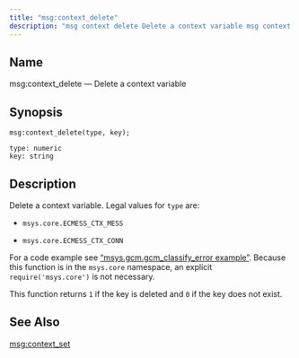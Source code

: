 ```yaml
---
title: "msg:context_delete"
description: "msg context delete Delete a context variable msg context delete type key Delete a context variable Legal values for type are msys core ECMESS CTX MESS msys core ECMESS CTX CONN For a code example see Example 15 59 msys gcm gcm classify error example Because this function is in..."
---
```


<a name="lua.ref.msg_context_delete"></a> 
## Name

msg:context_delete — Delete a context variable

<a name="idp24273792"></a> 
## Synopsis

`msg:context_delete(type, key);`

```
type: numeric
key: string
```
<a name="idp24276496"></a> 
## Description

Delete a context variable. Legal values for `type` are:

*   `msys.core.ECMESS_CTX_MESS`

*   `msys.core.ECMESS_CTX_CONN`

For a code example see [“msys.gcm.gcm_classify_error example”](/momentum/3/3-reference/3-reference-lua-ref-msys-gcm-gcm-classify-error#lua.ref.msys.gcm.gcm_classify_error.example). Because this function is in the `msys.core` namespace, an explicit `require('msys.core')` is not necessary.

This function returns `1` if the key is deleted and `0` if the key does not exist.

<a name="idp24284656"></a> 
## See Also

[msg:context_set](/momentum/3/3-reference/3-reference-lua-ref-msg-context-set)